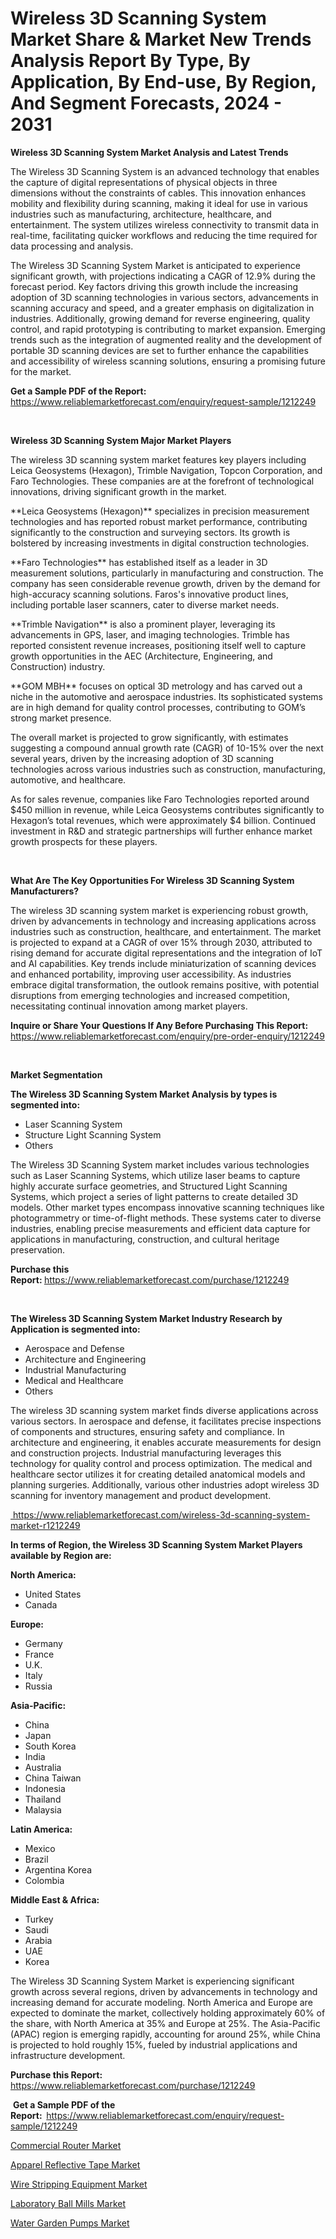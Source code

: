 <p><h1>Wireless 3D Scanning System Market Share & Market New Trends Analysis Report By Type, By Application, By End-use, By Region, And Segment Forecasts, 2024 - 2031</h1></p><p><strong>Wireless 3D Scanning System Market Analysis and Latest Trends</strong></p>
<p><p>The Wireless 3D Scanning System is an advanced technology that enables the capture of digital representations of physical objects in three dimensions without the constraints of cables. This innovation enhances mobility and flexibility during scanning, making it ideal for use in various industries such as manufacturing, architecture, healthcare, and entertainment. The system utilizes wireless connectivity to transmit data in real-time, facilitating quicker workflows and reducing the time required for data processing and analysis.</p><p>The Wireless 3D Scanning System Market is anticipated to experience significant growth, with projections indicating a CAGR of 12.9% during the forecast period. Key factors driving this growth include the increasing adoption of 3D scanning technologies in various sectors, advancements in scanning accuracy and speed, and a greater emphasis on digitalization in industries. Additionally, growing demand for reverse engineering, quality control, and rapid prototyping is contributing to market expansion. Emerging trends such as the integration of augmented reality and the development of portable 3D scanning devices are set to further enhance the capabilities and accessibility of wireless scanning solutions, ensuring a promising future for the market.</p></p>
<p><strong>Get a Sample PDF of the Report:&nbsp;</strong> <a href="https://www.reliablemarketforecast.com/enquiry/request-sample/1212249?utm_campaign=1404&utm_medium=2&utm_source=Github&utm_content=ia&utm_term=06102024&utm_id=wireless-3d-scanning-system">https://www.reliablemarketforecast.com/enquiry/request-sample/1212249</a></p>
<p>&nbsp;</p>
<p><strong>Wireless 3D Scanning System Major Market Players</strong></p>
<p><p>The wireless 3D scanning system market features key players including Leica Geosystems (Hexagon), Trimble Navigation, Topcon Corporation, and Faro Technologies. These companies are at the forefront of technological innovations, driving significant growth in the market.</p><p>**Leica Geosystems (Hexagon)** specializes in precision measurement technologies and has reported robust market performance, contributing significantly to the construction and surveying sectors. Its growth is bolstered by increasing investments in digital construction technologies.</p><p>**Faro Technologies** has established itself as a leader in 3D measurement solutions, particularly in manufacturing and construction. The company has seen considerable revenue growth, driven by the demand for high-accuracy scanning solutions. Faros's innovative product lines, including portable laser scanners, cater to diverse market needs.</p><p>**Trimble Navigation** is also a prominent player, leveraging its advancements in GPS, laser, and imaging technologies. Trimble has reported consistent revenue increases, positioning itself well to capture growth opportunities in the AEC (Architecture, Engineering, and Construction) industry.</p><p>**GOM MBH** focuses on optical 3D metrology and has carved out a niche in the automotive and aerospace industries. Its sophisticated systems are in high demand for quality control processes, contributing to GOM’s strong market presence.</p><p>The overall market is projected to grow significantly, with estimates suggesting a compound annual growth rate (CAGR) of 10-15% over the next several years, driven by the increasing adoption of 3D scanning technologies across various industries such as construction, manufacturing, automotive, and healthcare. </p><p>As for sales revenue, companies like Faro Technologies reported around $450 million in revenue, while Leica Geosystems contributes significantly to Hexagon’s total revenues, which were approximately $4 billion. Continued investment in R&D and strategic partnerships will further enhance market growth prospects for these players.</p></p>
<p>&nbsp;</p>
<p><strong>What Are The Key Opportunities For Wireless 3D Scanning System Manufacturers?</strong></p>
<p><p>The wireless 3D scanning system market is experiencing robust growth, driven by advancements in technology and increasing applications across industries such as construction, healthcare, and entertainment. The market is projected to expand at a CAGR of over 15% through 2030, attributed to rising demand for accurate digital representations and the integration of IoT and AI capabilities. Key trends include miniaturization of scanning devices and enhanced portability, improving user accessibility. As industries embrace digital transformation, the outlook remains positive, with potential disruptions from emerging technologies and increased competition, necessitating continual innovation among market players.</p></p>
<p><strong>Inquire or Share Your Questions If Any Before Purchasing This Report:</strong> <a href="https://www.reliablemarketforecast.com/enquiry/pre-order-enquiry/1212249?utm_campaign=1404&utm_medium=2&utm_source=Github&utm_content=ia&utm_term=06102024&utm_id=wireless-3d-scanning-system">https://www.reliablemarketforecast.com/enquiry/pre-order-enquiry/1212249</a></p>
<p>&nbsp;</p>
<p><strong>Market Segmentation</strong></p>
<p><strong>The Wireless 3D Scanning System Market Analysis by types is segmented into:</strong></p>
<p><ul><li>Laser Scanning System</li><li>Structure Light Scanning System</li><li>Others</li></ul></p>
<p><p>The Wireless 3D Scanning System market includes various technologies such as Laser Scanning Systems, which utilize laser beams to capture highly accurate surface geometries, and Structured Light Scanning Systems, which project a series of light patterns to create detailed 3D models. Other market types encompass innovative scanning techniques like photogrammetry or time-of-flight methods. These systems cater to diverse industries, enabling precise measurements and efficient data capture for applications in manufacturing, construction, and cultural heritage preservation.</p></p>
<p><strong>Purchase this Report:&nbsp;</strong><a href="https://www.reliablemarketforecast.com/purchase/1212249?utm_campaign=1404&utm_medium=2&utm_source=Github&utm_content=ia&utm_term=06102024&utm_id=wireless-3d-scanning-system">https://www.reliablemarketforecast.com/purchase/1212249</a></p>
<p>&nbsp;</p>
<p><strong>The Wireless 3D Scanning System Market Industry Research by Application is segmented into:</strong></p>
<p><ul><li>Aerospace and Defense</li><li>Architecture and Engineering</li><li>Industrial Manufacturing</li><li>Medical and Healthcare</li><li>Others</li></ul></p>
<p><p>The wireless 3D scanning system market finds diverse applications across various sectors. In aerospace and defense, it facilitates precise inspections of components and structures, ensuring safety and compliance. In architecture and engineering, it enables accurate measurements for design and construction projects. Industrial manufacturing leverages this technology for quality control and process optimization. The medical and healthcare sector utilizes it for creating detailed anatomical models and planning surgeries. Additionally, various other industries adopt wireless 3D scanning for inventory management and product development.</p></p>
<p><a href="https://www.reliablemarketforecast.com/wireless-3d-scanning-system-market-r1212249?utm_campaign=1404&utm_medium=2&utm_source=Github&utm_content=ia&utm_term=06102024&utm_id=wireless-3d-scanning-system">&nbsp;https://www.reliablemarketforecast.com/wireless-3d-scanning-system-market-r1212249</a></p>
<p><strong>In terms of Region, the Wireless 3D Scanning System Market Players available by Region are:</strong></p>
<p>
    <p> <strong> North America: </strong>
        <ul>
            <li>United States</li>
            <li>Canada</li>
        </ul>
        </p> 
    <p> <strong> Europe: </strong>
        <ul>
            <li>Germany</li>
            <li>France</li>
            <li>U.K.</li>
            <li>Italy</li>
            <li>Russia</li>
        </ul>
        </p> 
    <p> <strong> Asia-Pacific: </strong>
        <ul>
            <li>China</li>
            <li>Japan</li>
            <li>South Korea</li>
            <li>India</li>
            <li>Australia</li>
            <li>China Taiwan</li>
            <li>Indonesia</li>
            <li>Thailand</li>
            <li>Malaysia</li>
        </ul>
        </p> 
    <p> <strong> Latin America: </strong>
        <ul>
            <li>Mexico</li>
            <li>Brazil</li>
            <li>Argentina Korea</li>
            <li>Colombia</li>
        </ul>
        </p> 
    <p> <strong> Middle East & Africa: </strong>
        <ul>
            <li>Turkey</li>
            <li>Saudi</li>
            <li>Arabia</li>
            <li>UAE</li>
            <li>Korea</li>
        </ul>
    </p>
    </p>
<p><p>The Wireless 3D Scanning System Market is experiencing significant growth across several regions, driven by advancements in technology and increasing demand for accurate modeling. North America and Europe are expected to dominate the market, collectively holding approximately 60% of the share, with North America at 35% and Europe at 25%. The Asia-Pacific (APAC) region is emerging rapidly, accounting for around 25%, while China is projected to hold roughly 15%, fueled by industrial applications and infrastructure development.</p></p>
<p><strong>Purchase this Report: </strong><a href="https://www.reliablemarketforecast.com/purchase/1212249?utm_campaign=1404&utm_medium=2&utm_source=Github&utm_content=ia&utm_term=06102024&utm_id=wireless-3d-scanning-system">https://www.reliablemarketforecast.com/purchase/1212249</a></p>
<p>&nbsp;<strong>Get a Sample PDF of the Report:&nbsp;&nbsp;</strong><a href="https://www.reliablemarketforecast.com/enquiry/request-sample/1212249?utm_campaign=1404&utm_medium=2&utm_source=Github&utm_content=ia&utm_term=06102024&utm_id=wireless-3d-scanning-system">https://www.reliablemarketforecast.com/enquiry/request-sample/1212249</a></p>
<p><strong></strong></p>
<p><p><a href="https://www.linkedin.com/pulse/influencing-factors-commercial-router-market-insights-growth-kgl4c?utm_campaign=1404&utm_medium=2&utm_source=Github&utm_content=ia&utm_term=06102024&utm_id=wireless-3d-scanning-system">Commercial Router Market</a></p><p><a href="https://github.com/FosterFahey91/Market-Research-Report-List-1/blob/main/apparel-reflective-tape-market.md?utm_campaign=1404&utm_medium=2&utm_source=Github&utm_content=ia&utm_term=06102024&utm_id=wireless-3d-scanning-system">Apparel Reflective Tape Market</a></p><p><a href="https://www.linkedin.com/pulse/wire-stripping-equipment-market-transformation-comparative-analysis-hpqhf?utm_campaign=1404&utm_medium=2&utm_source=Github&utm_content=ia&utm_term=06102024&utm_id=wireless-3d-scanning-system">Wire Stripping Equipment Market</a></p><p><a href="https://www.linkedin.com/pulse/pioneering-growth-analyzing-global-laboratory-ball-mills-market-x0huf?utm_campaign=1404&utm_medium=2&utm_source=Github&utm_content=ia&utm_term=06102024&utm_id=wireless-3d-scanning-system">Laboratory Ball Mills Market</a></p><p><a href="https://www.linkedin.com/pulse/global-water-garden-pumps-market-analysis-key-trends-future-p9htf?utm_campaign=1404&utm_medium=2&utm_source=Github&utm_content=ia&utm_term=06102024&utm_id=wireless-3d-scanning-system">Water Garden Pumps Market</a></p></p>